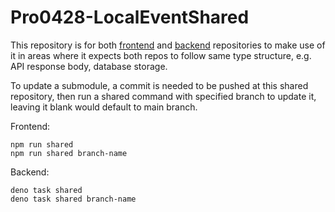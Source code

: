 # Pro0428-LocalEventShared

This repository is for both [frontend](https://github.com/fac-31/Pro0428-LocalEventFrontend) and [backend](https://github.com/fac-31/Pro0428-LocalEventBackend) repositories to make use of it in areas where it expects both repos to follow same type structure, e.g. API response body, database storage.

To update a submodule, a commit is needed to be pushed at this shared repository, then run a shared command with specified branch to update it, leaving it blank would default to main branch.

Frontend:

```
npm run shared
npm run shared branch-name
```

Backend:

```
deno task shared
deno task shared branch-name
```
